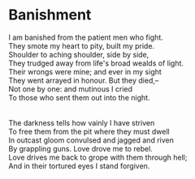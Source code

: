 # Banishment  

I am banished from the patient men who fight.  
They smote my heart to pity, built my pride.  
Shoulder to aching shoulder, side by side,  
They trudged away from life's broad wealds of light.  
Their wrongs were mine; and ever in my sight  
They went arrayed in honour. But they died,–   
Not one by one: and mutinous I cried  
To those who sent them out into the night. 

######   

The darkness tells how vainly I have striven  
To free them from the pit where they must dwell  
In outcast gloom convulsed and jagged and riven  
By grappling guns. Love drove me to rebel.  
Love drives me back to grope with them through hell;  
And in their tortured eyes I stand forgiven.  
